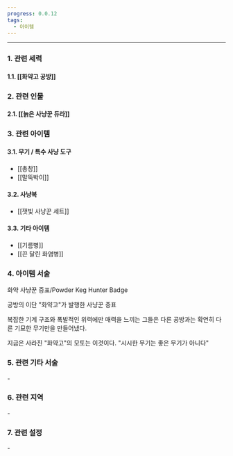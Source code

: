 ```yaml
---
progress: 0.0.12
tags:
  - 아이템
---
```

---
### 1. 관련 세력 
#### 1.1. [[화약고 공방]]

### 2. 관련 인물
#### 2.1. [[늙은 사냥꾼 듀라]]

### 3. 관련 아이템
#### 3.1. 무기 / 특수 사냥 도구
- [[총창]]
- [[말뚝박이]]
#### 3.2. 사냥복
- [[잿빛 사냥꾼 세트]]
#### 3.3. 기타 아이템
- [[기름병]]
- [[끈 달린 화염병]]


### 4. 아이템 서술
화약 사냥꾼 증표/Powder Keg Hunter Badge

공방의 이단 "화약고"가 발행한 사냥꾼 증표

복잡한 기계 구조와 폭발적인 위력에만 매력을 느끼는 그들은 다른 공방과는 확연히 다른 기묘한 무기만을 만들어냈다.

지금은 사라진 "화약고"의 모토는 이것이다.
"시시한 무기는 좋은 무기가 아니다"

### 5. 관련 기타 서술
\-
### 6. 관련 지역
\-
### 7. 관련 설정
\-